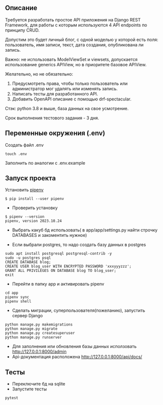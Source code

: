 ## Описание

Требуется разработать простое API приложения на Django REST Framework, для работы с которым используются 4 API endpoints по принципу CRUD.

Допустим это будет личный блог, с одной моделью у которой есть поля: пользователь, имя записи, текст, дата создания, опубликована ли запись.

Важно: не использовать ModelViewSet и viewsets,  допускается использование generics APIView, но в приоритете базовое APIView.

Желательно, но не обязательно:
1. Предусмотреть права, чтобы только пользователь или администратор мог удалять или изменять запись.
2. Написать тесты для разработанного API.
3. Добавить OpenAPI описание с помощью drf-spectacular.

Стэк: python 3.8 и выше, база данных на свое усмотрение.

Срок выполнения тестового задания - 3 дня.


## Переменные окружения (.env)

Создать файл .env
```
touch .env
```
Заполнить по аналогии с .env.example


## Запуск проекта

Установить [pipenv](https://pipenv.pypa.io/en/latest/)
```
$ pip install --user pipenv
```
* Проверить установку
```
$ pipenv --version
pipenv, version 2023.10.24
```
* Выбрать какуб бд использовать( в app/app/settings.py найти строчку DATABASES и закоментить нужное)

* Если выбрали postgres, то надо создать базу данных в postgres

```
sudo apt install postgresql postgresql-contrib -y
sudo -u postgres psql
CREATE DATABASE blog;
CREATE USER blog_user WITH ENCRYPTED PASSWORD 'xxxyyyzzz';  
GRANT ALL PRIVILEGES ON DATABASE blog TO blog_user; 
exit
```
 

* Перейти в папку app и активировать pipenv
```
cd app
pipenv sync
pipenv shell
```

* Cделать миграции, суперпользователя(пожеланию), запустить сервер Django
```
python manage.py makemigrations
python manage.py migrate
python manage.py createsuperuser
python manage.py runserver
```

* Для заполнения или обновления базы данных исползовать http://127.0.0.1:8000/admin
* Api-документация расположена http://127.0.0.1:8000/api/docs/

## Тесты
* Переключите бд на sqlite
* Запустите тесты
```
pytest
```